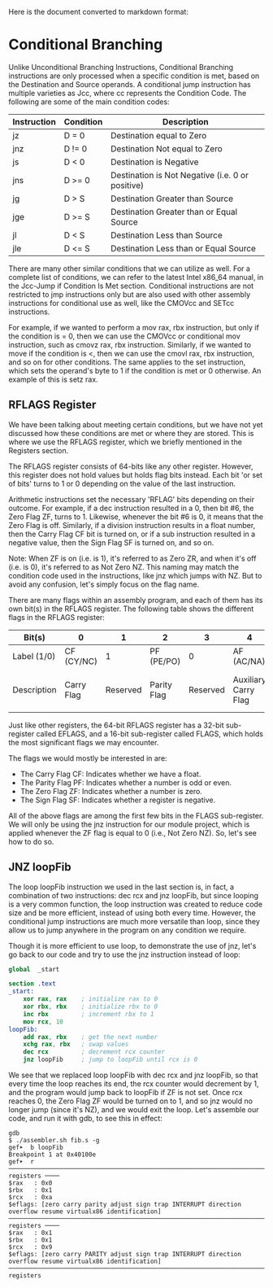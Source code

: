 Here is the document converted to markdown format:

# Conditional Branching

Unlike Unconditional Branching Instructions, Conditional Branching instructions are only processed when a specific condition is met, based on the Destination and Source operands. A conditional jump instruction has multiple varieties as Jcc, where cc represents the Condition Code. The following are some of the main condition codes:

| Instruction | Condition | Description                                      |
| ----------- | --------- | ------------------------------------------------ |
| jz          | D = 0     | Destination equal to Zero                        |
| jnz         | D != 0    | Destination Not equal to Zero                    |
| js          | D < 0     | Destination is Negative                          |
| jns         | D >= 0    | Destination is Not Negative (i.e. 0 or positive) |
| jg          | D > S     | Destination Greater than Source                  |
| jge         | D >= S    | Destination Greater than or Equal Source         |
| jl          | D < S     | Destination Less than Source                     |
| jle         | D <= S    | Destination Less than or Equal Source            |

There are many other similar conditions that we can utilize as well. For a complete list of conditions, we can refer to the latest Intel x86_64 manual, in the Jcc-Jump if Condition Is Met section. Conditional instructions are not restricted to jmp instructions only but are also used with other assembly instructions for conditional use as well, like the CMOVcc and SETcc instructions.

For example, if we wanted to perform a mov rax, rbx instruction, but only if the condition is = 0, then we can use the CMOVcc or conditional mov instruction, such as cmovz rax, rbx instruction. Similarly, if we wanted to move if the condition is <, then we can use the cmovl rax, rbx instruction, and so on for other conditions. The same applies to the set instruction, which sets the operand's byte to 1 if the condition is met or 0 otherwise. An example of this is setz rax.

## RFLAGS Register

We have been talking about meeting certain conditions, but we have not yet discussed how these conditions are met or where they are stored. This is where we use the RFLAGS register, which we briefly mentioned in the Registers section.

The RFLAGS register consists of 64-bits like any other register. However, this register does not hold values but holds flag bits instead. Each bit 'or set of bits' turns to 1 or 0 depending on the value of the last instruction.

Arithmetic instructions set the necessary 'RFLAG' bits depending on their outcome. For example, if a dec instruction resulted in a 0, then bit #6, the Zero Flag ZF, turns to 1. Likewise, whenever the bit #6 is 0, it means that the Zero Flag is off. Similarly, if a division instruction results in a float number, then the Carry Flag CF bit is turned on, or if a sub instruction resulted in a negative value, then the Sign Flag SF is turned on, and so on.

Note: When ZF is on (i.e. is 1), it's referred to as Zero ZR, and when it's off (i.e. is 0), it's referred to as Not Zero NZ. This naming may match the condition code used in the instructions, like jnz which jumps with NZ. But to avoid any confusion, let's simply focus on the flag name.

There are many flags within an assembly program, and each of them has its own bit(s) in the RFLAGS register. The following table shows the different flags in the RFLAGS register:

| Bit(s)      | 0          | 1        | 2           | 3        | 4                    | 5        | 6          | 7          | 8         | 9              | 10             | 11            | 12-13               | 14          | 15       | 16          | 17               | 18                               | 19                     | 20                        | 21                  | 22-63    |
| ----------- | ---------- | -------- | ----------- | -------- | -------------------- | -------- | ---------- | ---------- | --------- | -------------- | -------------- | ------------- | ------------------- | ----------- | -------- | ----------- | ---------------- | -------------------------------- | ---------------------- | ------------------------- | ------------------- | -------- |
| Label (1/0) | CF (CY/NC) | 1        | PF (PE/PO)  | 0        | AF (AC/NA)           | 0        | ZF (ZR/NZ) | SF (NC/PL) | TF        | IF (EL/DI)     | DF (DN/UP)     | OF (OV/NV)    | IOPL                | NT          | 0        | RF          | VM               | AC                               | VIF                    | VIP                       | ID                  | 0        |
| Description | Carry Flag | Reserved | Parity Flag | Reserved | Auxiliary Carry Flag | Reserved | Zero Flag  | Sign Flag  | Trap Flag | Interrupt Flag | Direction Flag | Overflow Flag | I/O Privilege Level | Nested Task | Reserved | Resume Flag | Virtual-x86 Mode | Alignment Check / Access Control | Virtual Interrupt Flag | Virtual Interrupt Pending | Identification Flag | Reserved |

Just like other registers, the 64-bit RFLAGS register has a 32-bit sub-register called EFLAGS, and a 16-bit sub-register called FLAGS, which holds the most significant flags we may encounter.

The flags we would mostly be interested in are:

- The Carry Flag CF: Indicates whether we have a float.
- The Parity Flag PF: Indicates whether a number is odd or even.
- The Zero Flag ZF: Indicates whether a number is zero.
- The Sign Flag SF: Indicates whether a register is negative.

All of the above flags are among the first few bits in the FLAGS sub-register. We will only be using the jnz instruction for our module project, which is applied whenever the ZF flag is equal to 0 (i.e., Not Zero NZ). So, let's see how to do so.

## JNZ loopFib

The loop loopFib instruction we used in the last section is, in fact, a combination of two instructions: dec rcx and jnz loopFib, but since looping is a very common function, the loop instruction was created to reduce code size and be more efficient, instead of using both every time. However, the conditional jump instructions are much more versatile than loop, since they allow us to jump anywhere in the program on any condition we require.

Though it is more efficient to use loop, to demonstrate the use of jnz, let's go back to our code and try to use the jnz instruction instead of loop:

```nasm
global  _start

section .text
_start:
    xor rax, rax    ; initialize rax to 0
    xor rbx, rbx    ; initialize rbx to 0
    inc rbx         ; increment rbx to 1
    mov rcx, 10
loopFib:
    add rax, rbx    ; get the next number
    xchg rax, rbx   ; swap values
    dec rcx         ; decrement rcx counter
    jnz loopFib     ; jump to loopFib until rcx is 0
```

We see that we replaced loop loopFib with dec rcx and jnz loopFib, so that every time the loop reaches its end, the rcx counter would decrement by 1, and the program would jump back to loopFib if ZF is not set. Once rcx reaches 0, the Zero Flag ZF would be turned on to 1, and so jnz would no longer jump (since it's NZ), and we would exit the loop. Let's assemble our code, and run it with gdb, to see this in effect:

```
gdb
$ ./assembler.sh fib.s -g
gef➤  b loopFib
Breakpoint 1 at 0x40100e
gef➤  r
───────────────────────────────────────────────────────────────────────────────────── registers ────
$rax   : 0x0
$rbx   : 0x1
$rcx   : 0xa
$eflags: [zero carry parity adjust sign trap INTERRUPT direction overflow resume virtualx86 identification]
───────────────────────────────────────────────────────────────────────────────────── registers ────
$rax   : 0x1
$rbx   : 0x1
$rcx   : 0x9
$eflags: [zero carry PARITY adjust sign trap INTERRUPT direction overflow resume virtualx86 identification]
───────────────────────────────────────────────────────────────────────────────────── registers
```
